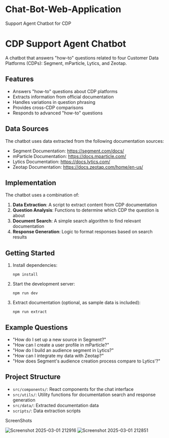 # Chat-Bot-Web-Application
Support Agent Chatbot for CDP
# CDP Support Agent Chatbot

A chatbot that answers "how-to" questions related to four Customer Data Platforms (CDPs): Segment, mParticle, Lytics, and Zeotap.

## Features

- Answers "how-to" questions about CDP platforms
- Extracts information from official documentation
- Handles variations in question phrasing
- Provides cross-CDP comparisons
- Responds to advanced "how-to" questions

## Data Sources

The chatbot uses data extracted from the following documentation sources:

- Segment Documentation: https://segment.com/docs/
- mParticle Documentation: https://docs.mparticle.com/
- Lytics Documentation: https://docs.lytics.com/
- Zeotap Documentation: https://docs.zeotap.com/home/en-us/

## Implementation

The chatbot uses a combination of:

1. **Data Extraction**: A script to extract content from CDP documentation
2. **Question Analysis**: Functions to determine which CDP the question is about
3. **Document Search**: A simple search algorithm to find relevant documentation
4. **Response Generation**: Logic to format responses based on search results

## Getting Started

1. Install dependencies:
   ```
   npm install
   ```

2. Start the development server:
   ```
   npm run dev
   ```

3. Extract documentation (optional, as sample data is included):
   ```
   npm run extract
   ```

## Example Questions

- "How do I set up a new source in Segment?"
- "How can I create a user profile in mParticle?"
- "How do I build an audience segment in Lytics?"
- "How can I integrate my data with Zeotap?"
- "How does Segment's audience creation process compare to Lytics'?"

## Project Structure

- `src/components/`: React components for the chat interface
- `src/utils/`: Utility functions for documentation search and response generation
- `src/data/`: Extracted documentation data
- `scripts/`: Data extraction scripts

ScreenShots

![Screenshot 2025-03-01 212916](https://github.com/user-attachments/assets/31f89270-9330-4fcf-9e79-7b8789f5c7bc)
![Screenshot 2025-03-01 212851](https://github.com/user-attachments/assets/a2aba97a-e04f-4b97-acb1-612479a9a696)


